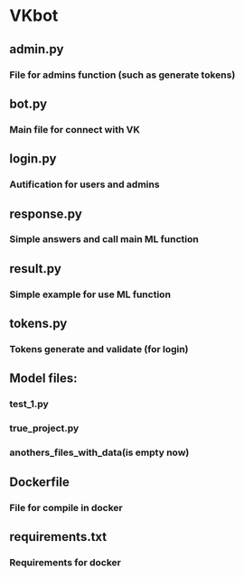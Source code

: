 # VKbot
## admin.py
### File for admins function (such as generate tokens)
## bot.py
### Main file for connect with VK
## login.py
### Autification for users and admins 
## response.py
### Simple answers and call main ML function 
## result.py
### Simple example for use ML function
## tokens.py
### Tokens generate and validate (for login)
## Model files:
### test_1.py
### true_project.py
### anothers_files_with_data(is empty now)
## Dockerfile
### File for compile in docker
## requirements.txt
### Requirements for docker

